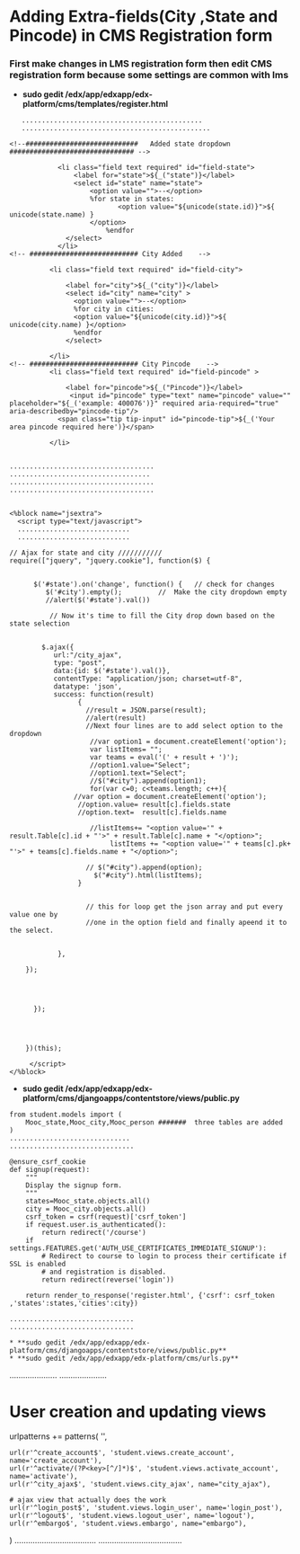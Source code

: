 Adding Extra-fields(City ,State and Pincode) in CMS  Registration form
=======================================================================
### First make changes in LMS registration form then edit CMS registration form because some settings are common with lms ### 

* **sudo gedit /edx/app/edxapp/edx-platform/cms/templates/register.html**

```
   .............................................
   ...............................................
   
<!--############################   Added state dropdown         ############################### -->
        
            <li class="field text required" id="field-state">
                <label for="state">${_("state")}</label>
                <select id="state" name="state">
                    <option value="">--</option>
                 	%for state in states:                
                           <option value="${unicode(state.id)}">${ unicode(state.name) }
                    </option>
                        %endfor
              </select>
            </li>
<!-- ########################### City Added    -->
  
          <li class="field text required" id="field-city">
        
              <label for="city">${_("city")}</label>
              <select id="city" name="city" >
                <option value="">--</option>
                %for city in cities:                
                <option value="${unicode(city.id)}">${ unicode(city.name) }</option>
                %endfor   
              </select>
            
          </li>
<!-- ########################### City Pincode    -->
          <li class="field text required" id="field-pincode" >
    
              <label for="pincode">${_("Pincode")}</label>
               <input id="pincode" type="text" name="pincode" value="" placeholder="${_('example: 400076')}" required aria-required="true" aria-describedby="pincode-tip"/>
            <span class="tip tip-input" id="pincode-tip">${_('Your area pincode required here')}</span>
            
          </li>
          
          
....................................
...................................
....................................
....................................


<%block name="jsextra">
  <script type="text/javascript">
  ............................
  ............................

// Ajax for state and city ///////////
require(["jquery", "jquery.cookie"], function($) {


      $('#state').on('change', function() {   // check for changes
         $('#city').empty();         //  Make the city dropdown empty
         //alert($('#state').val())
          
          // Now it's time to fill the City drop down based on the state selection


        $.ajax({
           url:"/city_ajax", 
           type: "post",
           data:{id: $('#state').val()},
           contentType: "application/json; charset=utf-8",
           datatype: 'json',
           success: function(result)
                 { 
                   //result = JSON.parse(result);
                   //alert(result)
                   //Next four lines are to add select option to the dropdown
                    //var option1 = document.createElement('option');
                    var listItems= "";
                    var teams = eval('(' + result + ')');
                    //option1.value="Select";
                    //option1.text="Select";
                    //$("#city").append(option1);
                    for(var c=0; c<teams.length; c++){ 
		        //var option = document.createElement('option');
		         //option.value= result[c].fields.state
		         //option.text=  result[c].fields.name
                       
                    //listItems+= "<option value='" + result.Table[c].id + "'>" + result.Table[c].name + "</option>";
                         listItems += "<option value='" + teams[c].pk+ "'>" + teams[c].fields.name + "</option>";
   
                   // $("#city").append(option);
                     $("#city").html(listItems);
                 }

                    
                   // this for loop get the json array and put every value one by 
                   //one in the option field and finally apeend it to the select.
                 

            },
           
    });

 


      });

   
    
   
    })(this);
    
     </script>
</%block>
```
* **sudo gedit /edx/app/edxapp/edx-platform/cms/djangoapps/contentstore/views/public.py**

```
from student.models import (
    Mooc_state,Mooc_city,Mooc_person #######  three tables are added
)
..............................
...............................

@ensure_csrf_cookie
def signup(request):
    """
    Display the signup form.
    """
    states=Mooc_state.objects.all() 
    city = Mooc_city.objects.all() 
    csrf_token = csrf(request)['csrf_token']
    if request.user.is_authenticated():
        return redirect('/course')
    if settings.FEATURES.get('AUTH_USE_CERTIFICATES_IMMEDIATE_SIGNUP'):
        # Redirect to course to login to process their certificate if SSL is enabled
        # and registration is disabled.
        return redirect(reverse('login'))
    
    return render_to_response('register.html', {'csrf': csrf_token ,'states':states,'cities':city})

...............................
...............................

* **sudo gedit /edx/app/edxapp/edx-platform/cms/djangoapps/contentstore/views/public.py**
* **sudo gedit /edx/app/edxapp/edx-platform/cms/urls.py**

```
.....................
.....................

# User creation and updating views
urlpatterns += patterns(
    '',

    url(r'^create_account$', 'student.views.create_account', name='create_account'),
    url(r'^activate/(?P<key>[^/]*)$', 'student.views.activate_account', name='activate'),
    url(r'^city_ajax$', 'student.views.city_ajax', name="city_ajax"),

    # ajax view that actually does the work
    url(r'^login_post$', 'student.views.login_user', name='login_post'),
    url(r'^logout$', 'student.views.logout_user', name='logout'),
    url(r'^embargo$', 'student.views.embargo', name="embargo"),
)
....................................
.....................................

```
 



